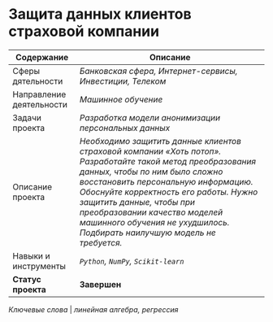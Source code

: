 # Защита данных клиентов страховой компании
Содержание | Описание |
 ------------- | ---------------- |
Сферы дятельности | *Банковская сфера, Интернет-сервисы, Инвестиции, Телеком*
Направление деятельности | *Машинное обучение*
Задачи проекта  | *Разработка модели анонимизации персональных данных*
Описание проекта | *Необходимо защитить данные клиентов страховой компании «Хоть потоп». Разработайте такой метод преобразования данных, чтобы по ним было сложно восстановить персональную информацию. Обоснуйте корректность его работы. Нужно защитить данные, чтобы при преобразовании качество моделей машинного обучения не ухудшилось. Подбирать наилучшую модель не требуется.*
Навыки и инструменты | *`Python`, `NumPy`, `Scikit-learn`*
**Статус проекта** | **Завершен**

*Ключевые слова* | *линейная алгебра, регрессия*
